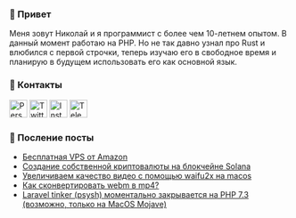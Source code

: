 ### 👋 Привет
Меня зовут Николай и я программист с более чем 10-летнем опытом. В данный момент работаю на PHP. Но не так давно узнал про Rust и влюбился с первой строчки, теперь изучаю его в свободное время и планирую в будущем использовать его как основной язык.

### 💬 Контакты
<a href="https://shanginn.ru"><img alt="Personal website" title="Personal website" src="https://shanginn.ru/favicons/favicon-96x96.png" width="32" height="32" /></a>
<a href="https://twitter.com/shanginn"><img alt="Twitter" title="Twitter" src="https://shanginn.ru/images/icons/twitter.png" width="32" height="32" /></a>
<a href="https://instagram.com/shanginn"><img alt="Instagram" title="Instagram" src="https://shanginn.ru/images/icons/instagram.png" width="32" height="32" /></a>
<a href="https://t.me/shanginn"><img alt="Telegram" title="Telegram" src="https://shanginn.ru/images/icons/telegram.png" width="32" height="32" /></a>

### 📰 Посление посты
<!-- BLOG-POST-LIST:START -->
- [Бесплатная VPS от Amazon](http://shanginn.ru/free-aws-vps/)
- [Создание собственной криптовалюты на блокчейне Solana](http://shanginn.ru/shakel/)
- [Увеличиваем качество видео с помощью waifu2x на macos](http://shanginn.ru/waifu2x-for-video-on-macos/)
- [Как сконвертировать webm в mp4?](http://shanginn.ru/webm-to-mp4/)
- [Laravel tinker &lpar;psysh&rpar; моментально закрывается на PHP 7.3 &lpar;возможно, только на MacOS Mojave&rpar;](http://shanginn.ru/php73-tinker-macos/)
<!-- BLOG-POST-LIST:END -->
